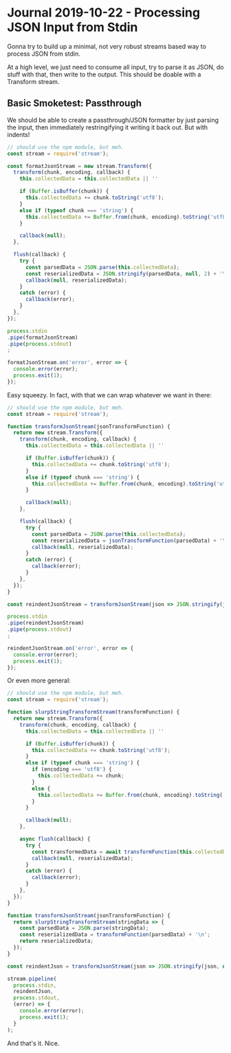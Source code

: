 Journal 2019-10-22 - Processing JSON Input from Stdin
========

Gonna try to build up a minimal, not very robust streams based way to process JSON from stdin.

At a high level, we just need to consume all input, try to parse it as JSON, do stuff with that, then write to the output.  This should be doable with a Transform stream.



## Basic Smoketest: Passthrough

We should be able to create a passthrough/JSON formatter by just parsing the input, then immediately restringifying it writing it back out.  But with indents!

```js
// should use the npm module, but meh.
const stream = require('stream');

const formatJsonStream = new stream.Transform({
  transform(chunk, encoding, callback) {
    this.collectedData = this.collectedData || ''

    if (Buffer.isBuffer(chunk)) {
      this.collectedData += chunk.toString('utf8');
    }
    else if (typeof chunk === 'string') {
      this.collectedData += Buffer.from(chunk, encoding).toString('utf8');
    }

    callback(null);
  },

  flush(callback) {
    try {
      const parsedData = JSON.parse(this.collectedData);
      const reserializedData = JSON.stringify(parsedData, null, 2) + '\n';
      callback(null, reserializedData);
    }
    catch (error) {
      callback(error);
    }
  },
});

process.stdin
.pipe(formatJsonStream)
.pipe(process.stdout)
;

formatJsonStream.on('error', error => {
  console.error(error);
  process.exit(1);
});
```

Easy squeezy.  In fact, with that we can wrap whatever we want in there:

```js
// should use the npm module, but meh.
const stream = require('stream');

function transformJsonStream(jsonTransformFunction) {
  return new stream.Transform({
    transform(chunk, encoding, callback) {
      this.collectedData = this.collectedData || ''

      if (Buffer.isBuffer(chunk)) {
        this.collectedData += chunk.toString('utf8');
      }
      else if (typeof chunk === 'string') {
        this.collectedData += Buffer.from(chunk, encoding).toString('utf8');
      }

      callback(null);
    },

    flush(callback) {
      try {
        const parsedData = JSON.parse(this.collectedData);
        const reserializedData = jsonTransformFunction(parsedData) + '\n';
        callback(null, reserializedData);
      }
      catch (error) {
        callback(error);
      }
    },
  });
}

const reindentJsonStream = transformJsonStream(json => JSON.stringify(json, null, 2))

process.stdin
.pipe(reindentJsonStream)
.pipe(process.stdout)
;

reindentJsonStream.on('error', error => {
  console.error(error);
  process.exit(1);
});
```

Or even more general:

```js
// should use the npm module, but meh.
const stream = require('stream');

function slurpStringTransformStream(transformFunction) {
  return new stream.Transform({
    transform(chunk, encoding, callback) {
      this.collectedData = this.collectedData || ''

      if (Buffer.isBuffer(chunk)) {
        this.collectedData += chunk.toString('utf8');
      }
      else if (typeof chunk === 'string') {
        if (encoding === 'utf8') {
          this.collectedData += chunk;
        }
        else {
          this.collectedData += Buffer.from(chunk, encoding).toString('utf8');
        }
      }

      callback(null);
    },

    async flush(callback) {
      try {
        const transformedData = await transformFunction(this.collectedData);
        callback(null, reserializedData);
      }
      catch (error) {
        callback(error);
      }
    },
  });
}

function transformJsonStream(jsonTransformFunction) {
  return slurpStringTransformStream(stringData => {
    const parsedData = JSON.parse(stringData);
    const reserializedData = transformFunction(parsedData) + '\n';
    return reserializedData;
  });
}

const reindentJson = transformJsonStream(json => JSON.stringify(json, null, 2))

stream.pipeline(
  process.stdin,
  reindentJson,
  process.stdout,
  (error) => {
    console.error(error);
    process.exit(1);
  }
);
```

And that's it.  Nice.
